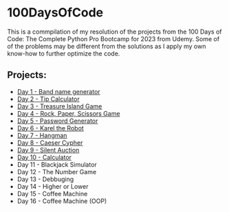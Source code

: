 # 100DaysOfCode
This is a commpilation of my resolution of the projects from the 100 Days of Code: The Complete Python Pro Bootcamp for 2023 from Udemy. Some of of the problems may be different from the solutions as I apply my own know-how to further optimize the code.

## Projects:
* [Day 1 - Band name generator](https://github.com/SoPraMim/100DaysOfCode/tree/main/Day%20001%20-%20010/Day%20001%20-%20Band%20Name%20Generator)
* [Day 2 - Tip Calculator](https://github.com/SoPraMim/100DaysOfCode/tree/main/Day%20001%20-%20010/Day%20002%20-%20Tip%20Calculator)
* [Day 3 - Treasure Island Game](https://github.com/SoPraMim/100DaysOfCode/tree/main/Day%20001%20-%20010/Day%20003%20-%20Treasure%20Island%20Game)
* [Day 4 - Rock, Paper, Scissors Game](https://github.com/SoPraMim/100DaysOfCode/tree/main/Day%20001%20-%20010/Day%20004%20-%20Rock%20Paper%20Scisors)
* [Day 5 - Password Generator](https://github.com/SoPraMim/100DaysOfCode/tree/main/Day%20001%20-%20010/Day%20005%20-%20Password%20Generator)
* [Day 6 - Karel the Robot](https://github.com/SoPraMim/100DaysOfCode/tree/main/Day%20001%20-%20010/Day%20006%20-%20Karel%20The%20Robot)
* [Day 7 - Hangman](https://github.com/SoPraMim/100DaysOfCode/tree/main/Day%20001%20-%20010/Day%20007%20-%20Hangman)
* [Day 8 - Caeser Cypher](https://github.com/SoPraMim/100DaysOfCode/tree/main/Day%20001%20-%20010/Day%20008%20-%20Caeser%20cypher)
* [Day 9 - Silent Auction](https://github.com/SoPraMim/100DaysOfCode/tree/main/Day%20001%20-%20010/Day%20009%20-%20Silent%20auction)
* [Day 10 - Calculator](https://github.com/SoPraMim/100DaysOfCode/tree/main/Day%20001%20-%20010/Day%20010%20-%20Calculator)
* Day 11 - Blackjack Simulator
* Day 12 - The Number Game
* Day 13 - Debbuging
* Day 14 - Higher or Lower
* Day 15 - Coffee Machine
* Day 16 - Coffee Machine (OOP)